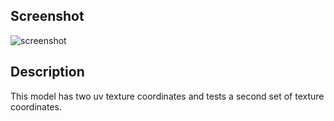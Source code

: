 ## Screenshot

![screenshot](screenshot/screenshot.jpg)

## Description

This model has two uv texture coordinates and tests a second set of texture coordinates.